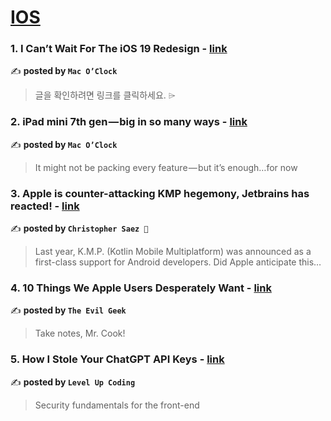
<h1><a href=https://medium.com/tag/ios/recommended target="_blank" rel="noopener noreferrer">IOS</a></h1>
<h3>1. I Can’t Wait For The iOS 19 Redesign - <a href="https://medium.com/macoclock/i-cant-wait-for-the-ios-19-redesign-5187b4dadf21" target="_blank" rel="noopener noreferrer">link</a></h3>

✍️ **posted by `Mac O’Clock`**

<blockquote>글을 확인하려면 링크를 클릭하세요. ⌲</blockquote>

<h3>2. iPad mini 7th gen — big in so many ways - <a href="https://medium.com/macoclock/ipad-mini-7th-gen-big-in-so-many-ways-15013d5c7de7" target="_blank" rel="noopener noreferrer">link</a></h3>

✍️ **posted by `Mac O’Clock`**

<blockquote>It might not be packing every feature — but it’s enough…for now</blockquote>

<h3>3. Apple is counter-attacking KMP hegemony, Jetbrains has reacted! - <a href="https://medium.com/@SaezChristopher/apple-is-counter-attacking-kmp-hegemony-jetbrains-has-reacted-1c4a60c2ab3e" target="_blank" rel="noopener noreferrer">link</a></h3>

✍️ **posted by `Christopher Saez 📱`**

<blockquote>Last year, K.M.P. (Kotlin Mobile Multiplatform) was announced as a first-class support for Android developers. Did Apple anticipate this…</blockquote>

<h3>4. 10 Things We Apple Users Desperately Want - <a href="https://medium.com/@evilgeek/10-things-we-apple-users-desperately-want-b27e2e91b610" target="_blank" rel="noopener noreferrer">link</a></h3>

✍️ **posted by `The Evil Geek`**

<blockquote>Take notes, Mr. Cook!</blockquote>

<h3>5. How I Stole Your ChatGPT API Keys - <a href="https://medium.com/gitconnected/how-i-stole-your-chatgpt-api-keys-9acde6b68fdf" target="_blank" rel="noopener noreferrer">link</a></h3>

✍️ **posted by `Level Up Coding`**

<blockquote>Security fundamentals for the front-end</blockquote>

